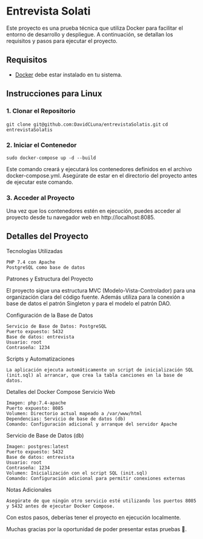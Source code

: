 # Entrevista Solati

Este proyecto es una prueba técnica que utiliza Docker para facilitar el entorno de desarrollo y despliegue. A continuación, se detallan los requisitos y pasos para ejecutar el proyecto.

## Requisitos

- [Docker](https://www.docker.com/) debe estar instalado en tu sistema.

## Instrucciones para Linux

### 1. Clonar el Repositorio


`git clone git@github.com:DavidCLuna/entrevistaSolatis.git`
`cd entrevistaSolatis`

### 2. Iniciar el Contenedor

`sudo docker-compose up -d --build`

Este comando creará y ejecutará los contenedores definidos en el archivo docker-compose.yml. Asegúrate de estar en el directorio del proyecto antes de ejecutar este comando.

### 3. Acceder al Proyecto

Una vez que los contenedores estén en ejecución, puedes acceder al proyecto desde tu navegador web en http://localhost:8085.

## Detalles del Proyecto
Tecnologías Utilizadas

    PHP 7.4 con Apache
    PostgreSQL como base de datos

Patrones y Estructura del Proyecto

El proyecto sigue una estructura MVC (Modelo-Vista-Controlador) para una organización clara del código fuente. Además utiliza para la conexión a base de datos el patrón Singleton y para el modelo el patrón DAO.


Configuración de la Base de Datos

    Servicio de Base de Datos: PostgreSQL
    Puerto expuesto: 5432
    Base de datos: entrevista
    Usuario: root
    Contraseña: 1234

Scripts y Automatizaciones

    La aplicación ejecuta automáticamente un script de inicialización SQL (init.sql) al arrancar, que crea la tabla canciones en la base de datos.

Detalles del Docker Compose
Servicio Web

    Imagen: php:7.4-apache
    Puerto expuesto: 8085
    Volumen: Directorio actual mapeado a /var/www/html
    Dependencias: Servicio de base de datos (db)
    Comando: Configuración adicional y arranque del servidor Apache

Servicio de Base de Datos (db)

    Imagen: postgres:latest
    Puerto expuesto: 5432
    Base de datos: entrevista
    Usuario: root
    Contraseña: 1234
    Volumen: Inicialización con el script SQL (init.sql)
    Comando: Configuración adicional para permitir conexiones externas

Notas Adicionales

    Asegúrate de que ningún otro servicio esté utilizando los puertos 8085 y 5432 antes de ejecutar Docker Compose.

Con estos pasos, deberías tener el proyecto en ejecución localmente.

Muchas gracias por la oportunidad de poder presentar estas pruebas 🙌.